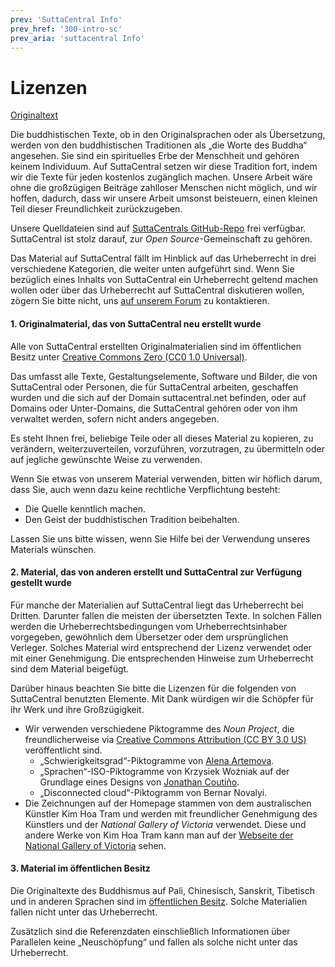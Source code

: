 ```yaml
---
prev: 'SuttaCentral Info'
prev_href: '300-intro-sc'
prev_aria: 'suttacentral Info'
---
```

# Lizenzen
<a href="https://suttacentral.net/licensing" target="_blank">Originaltext</a>

Die buddhistischen Texte, ob in den Originalsprachen oder als Übersetzung, werden von den buddhistischen Traditionen als „die Worte des Buddha“ angesehen. Sie sind ein spirituelles Erbe der Menschheit und gehören keinem Individuum. Auf SuttaCentral setzen wir diese Tradition fort, indem wir die Texte für jeden kostenlos zugänglich machen. Unsere Arbeit wäre ohne die großzügigen Beiträge zahlloser Menschen nicht möglich, und wir hoffen, dadurch, dass wir unsere Arbeit umsonst beisteuern, einen kleinen Teil dieser Freundlichkeit zurückzugeben.

Unsere Quelldateien sind auf [SuttaCentrals GitHub-Repo](https://github.com/suttacentral) frei verfügbar. SuttaCentral ist stolz darauf, zur *Open Source*-Gemeinschaft zu gehören.

Das Material auf SuttaCentral fällt im Hinblick auf das Urheberrecht in drei verschiedene Kategorien, die weiter unten aufgeführt sind. Wenn Sie bezüglich eines Inhalts von SuttaCentral ein Urheberrecht geltend machen wollen oder über das Urheberrecht auf SuttaCentral diskutieren wollen, zögern Sie bitte nicht, uns [auf unserem Forum](https://discourse.suttacentral.net/) zu kontaktieren.

#### 1. Originalmaterial, das von SuttaCentral neu erstellt wurde

Alle von SuttaCentral erstellten Originalmaterialien sind im öffentlichen Besitz unter [Creative Commons Zero (CC0 1.0 Universal)](https://creativecommons.org/publicdomain/zero/1.0/).

Das umfasst alle Texte, Gestaltungselemente, Software und Bilder, die von SuttaCentral oder Personen, die für SuttaCentral arbeiten, geschaffen wurden und die sich auf der Domain suttacentral.net befinden, oder auf Domains oder Unter-Domains, die SuttaCentral gehören oder von ihm verwaltet werden, sofern nicht anders angegeben.

Es steht Ihnen frei, beliebige Teile oder all dieses Material zu kopieren, zu verändern, weiterzuverteilen, vorzuführen, vorzutragen, zu übermitteln oder auf jegliche gewünschte Weise zu verwenden.

Wenn Sie etwas von unserem Material verwenden, bitten wir höflich darum, dass Sie, auch wenn dazu keine rechtliche Verpflichtung besteht:

* Die Quelle kenntlich machen.
* Den Geist der buddhistischen Tradition beibehalten.

Lassen Sie uns bitte wissen, wenn Sie Hilfe bei der Verwendung unseres Materials wünschen.

#### 2. Material, das von anderen erstellt und SuttaCentral zur Verfügung gestellt wurde

Für manche der Materialien auf SuttaCentral liegt das Urheberrecht bei Dritten. Darunter fallen die meisten der übersetzten Texte. In solchen Fällen werden die Urheberrechtsbedingungen vom Urheberrechtsinhaber vorgegeben, gewöhnlich dem Übersetzer oder dem ursprünglichen Verleger. Solches Material wird entsprechend der Lizenz verwendet oder mit einer Genehmigung. Die entsprechenden Hinweise zum Urheberrecht sind dem Material beigefügt.

Darüber hinaus beachten Sie bitte die Lizenzen für die folgenden von SuttaCentral benutzten Elemente. Mit Dank würdigen wir die Schöpfer für ihr Werk und ihre Großzügigkeit.

* Wir verwenden verschiedene Piktogramme des *Noun Project*, die freundlicherweise via [Creative Commons Attribution (CC BY 3.0 US)](https://creativecommons.org/licenses/by/3.0/us/) veröffentlicht sind.
  * „Schwierigkeitsgrad“-Piktogramme von [Alena Artemova](https://thenounproject.com/iconwar/).
  * „Sprachen“-ISO-Piktogramme von Krzysiek Woźniak auf der Grundlage eines Designs von [Jonathan Coutiño](https://thenounproject.com/ralts01/).
  * „Disconnected cloud“-Piktogramm von Bernar Novalyi.
* Die Zeichnungen auf der Homepage stammen von dem australischen Künstler Kim Hoa Tram und werden mit freundlicher Genehmigung des Künstlers und der *National Gallery of Victoria* verwendet. Diese und andere Werke von Kim Hoa Tram kann man auf der [Webseite der National Gallery of Victoria](https://www.ngv.vic.gov.au/explore/collection/artist/11810/) sehen.

#### 3. Material im öffentlichen Besitz

Die Originaltexte des Buddhismus auf Pali, Chinesisch, Sanskrit, Tibetisch und in anderen Sprachen sind im [öffentlichen Besitz](https://creativecommons.org/publicdomain/mark/1.0/). Solche Materialien fallen nicht unter das Urheberrecht.

Zusätzlich sind die Referenzdaten einschließlich Informationen über Parallelen keine „Neuschöpfung“ und fallen als solche nicht unter das Urheberrecht.
